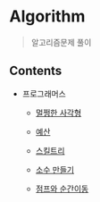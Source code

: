 # Algorithm

> 알고리즘문제 풀이



## Contents

- 프로그래머스
  - [멀쩡한 사각형](https://github.com/JoongChangYang/Algorithm/blob/master/NormalSquare.md)
  
  - [예산](https://github.com/JoongChangYang/Algorithm/blob/master/Budget.md)
  
  - [스킬트리](https://github.com/JoongChangYang/Algorithm/blob/master/SkillTree.md)
  
  - [소수 만들기](https://github.com/JoongChangYang/Algorithm/blob/master/PrimeNumber.md)
  
  - [점프와 순간이동](https://github.com/JoongChangYang/Algorithm/blob/master/JumpAndTeleport.md)
  
    




